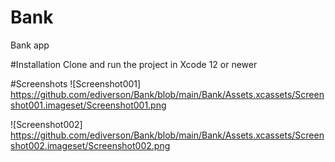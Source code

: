 # Bank
Bank app

#Installation
Clone and run the project in Xcode 12 or newer

#Screenshots
![Screenshot001] https://github.com/ediverson/Bank/blob/main/Bank/Assets.xcassets/Screenshot001.imageset/Screenshot001.png

![Screenshot002] https://github.com/ediverson/Bank/blob/main/Bank/Assets.xcassets/Screenshot002.imageset/Screenshot002.png
